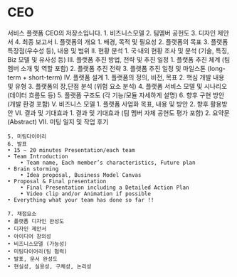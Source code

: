 # CEO
서비스 플랫폼 CEO의 저장소입니다. 
	1. 비즈니스모델
	2. 팀멤버 공헌도
	3. 디자인 제안서
	4. 최종 보고서
		I. 플랫폼의 개요
			1. 배경, 목적 및 필요성
			2. 플랫폼의 목표
			3. 플랫폼 특장점(우수성 등), 내용 및 범위
		II. 현황 분석
			1. 국내〮외 현황 조사 및 분석 (기술, 특징, Biz 모델 및 유사성 등)
		III. 플랫폼 추진 방법, 전략 및 추진 일정
			1. 플랫폼 추진 체계 (팀 멤버 소개 및 역할 포함)
			2. 플랫폼 추진 전략
			3. 플랫폼 추진 일정 및 마일스톤 (long-term + short-term)
		IV. 플랫폼 설계 
			1. 플랫폼의 정의, 비전, 목표
			2. 핵심 개발 내용 및 유형
			3. 플랫폼의 장,단점 분석 (위험 요소 분석)
			4. 플랫폼 서비스 모델 및 시나리오 (데이터 흐름도 등)
			5. 플랫폼 구조도 (각 기능/모듈 자세하게 설명)
			6. 향후 구현 방안 (개발 환경 포함)
		V. 비즈니스 모델 
			1. 플랫폼 사업화 목표, 내용 및 방안
			2. 향후 활용방안
		VI. 결과 및 기대효과
			1. 결과 및 기대효과 (팀 멤버 자체 공헌도 평가 포함)
			2. 요약문 (Abstract)
		VII. 미팅 일지 및 작업 후기 
		
	5. 미팅다이어리
	6. 발표
	• 15 ~ 20 minutes Presentation/each team
	• Team Introduction
		• Team name, Each member’s characteristics, Future plan
	• Brain storming
		• Idea proposal, Business Model Canvas
	• Proposal & Final presentation 
		• Final Presentation including a Detailed Action Plan 
		• Video clip and/or Animation if possible
	• Everything what your team has done so far !!
	
	7. 채점요소
	• 플랫폼 디자인 완성도
	• 디자인 제안서
	• 아이디어 창의성
	• 비즈니스모델 (가능성)
	• 미팅다이어리(팀 협력)
	• 발표, 문서 완성도
	• 현실성, 실용성, 구체성, 논리성
